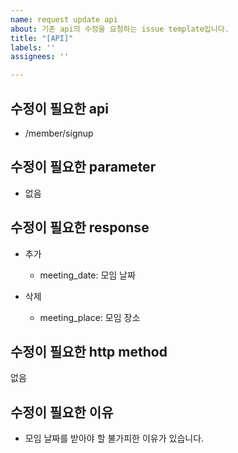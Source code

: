 ```yaml
---
name: request update api
about: 기존 api의 수정을 요청하는 issue template입니다.
title: "[API]"
labels: ''
assignees: ''

---
```

## 수정이 필요한 api
- /member/signup


## 수정이 필요한 parameter
- 없음


## 수정이 필요한 response
- 추가
  - meeting_date: 모임 날짜

- 삭제
  - meeting_place: 모임 장소


## 수정이 필요한 http method
없음


## 수정이 필요한 이유
- 모임 날짜를 받아야 할 불가피한 이유가 있습니다.

